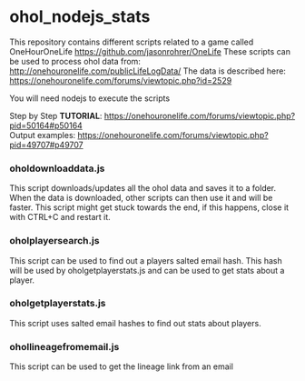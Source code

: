 # ohol_nodejs_stats

This repository contains different scripts related to a game called OneHourOneLife https://github.com/jasonrohrer/OneLife 
These scripts can be used to process ohol data from: http://onehouronelife.com/publicLifeLogData/
The data is described here: https://onehouronelife.com/forums/viewtopic.php?id=2529

You will need nodejs to execute the scripts

Step by Step <b>TUTORIAL</b>: https://onehouronelife.com/forums/viewtopic.php?pid=50164#p50164<br>
Output examples: https://onehouronelife.com/forums/viewtopic.php?pid=49707#p49707

### oholdownloaddata.js
This script downloads/updates all the ohol data and saves it to a folder.
When the data is downloaded, other scripts can then use it and will be faster.
This script might get stuck towards the end, if this happens, close it with CTRL+C and restart it.

### oholplayersearch.js
This script can be used to find out a players salted email hash.
This hash will be used by oholgetplayerstats.js and can be used to get stats about a player.

### oholgetplayerstats.js
This script uses salted email hashes to find out stats about players.

### ohollineagefromemail.js
This script can be used to get the lineage link from an email
